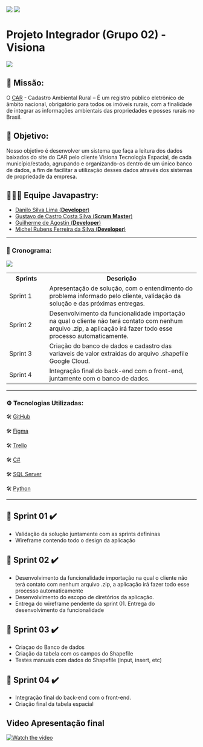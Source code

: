 <img src="https://img.shields.io/badge/status%20do%20projeto-concluído-green?style=for-the-badge&logo=appveyor">
<img src="https://img.shields.io/badge/Sprint%20atual-Projeto%20concluído-green?style=for-the-badge&logo=appveyor">
       
       
# Projeto Integrador (Grupo 02)  - Visiona  
<img src="https://uploaddeimagens.com.br/images/003/155/335/full/Imagem5.png?1616876472" >

## 🚀 Missão: 

O [CAR](https://www.car.gov.br/#/) - Cadastro Ambiental Rural – É um registro público eletrônico de âmbito nacional, obrigatório para todos os imóveis rurais, com a finalidade de integrar as informações ambientais das propriedades e posses rurais no Brasil.

## 🎯 Objetivo: 
Nosso objetivo é desenvolver um sistema que faça a leitura dos dados baixados do site do CAR pelo cliente Visiona Tecnologia Espacial, de cada município/estado, agrupando e organizando-os dentro de um único banco de dados, a fim de facilitar a utilização desses dados através dos sistemas de propriedade da empresa.


 ## 👨🏽‍🎓 Equipe Javapastry:
 
- [Danilo Silva Lima (**Developer**)](https://www.linkedin.com/in/danilo-lima-029bb8142/)
- [Gustavo de Castro Costa Silva (**Scrum Master**)](https://www.linkedin.com/in/gustavocastrow/)
- [Guilherme de Agostin (**Developer**)](https://www.linkedin.com/in/guilherme-agostin-90ba6169/)
- [Michel Rubens Ferreira da Silva (**Developer**)](https://www.linkedin.com/in/michelrubens/)

---

### 📅 Cronograma:

<p><img src="https://i.imgur.com/WZ95KSd.png" /></p>

<table>
 <tbody>
  <tr>
   <th width="90px">Sprints</th>
   <th>Descrição</th>
  </tr>
 <tr>
  <td>Sprint 1</td>
  <td>Apresentação de solução, com o entendimento do problema informado pelo cliente, validação da solução e das próximas entregas.</td>
 </tr>
 <tr>
  <td>Sprint 2</td>
  <td>Desenvolvimento da funcionalidade importação na qual o cliente não terá contato com nenhum arquivo .zip, a aplicação irá fazer todo esse processo automaticamente.</td>
 </tr>
 <tr>
  <td>Sprint 3</td>
  <td>Criação do banco de dados e cadastro das variaveis de valor extraidas do arquivo .shapefile  Google Cloud.</td>
 </tr>
 <tr>
  <td>Sprint 4</td>
  <td>Integração final do back-end com o front-end, juntamente com o banco de dados.</td>
  
 </tr>
 </tbody>
 </table>

---

### ⚙️ Tecnologias Utilizadas:

🛠️  [GitHub](https://github.com/gustavocastrow/pi-fatec)

🛠️  [Figma](https://figma.com)

🛠️ [Trello](https://trello.com/b/kc4YAQqv)

🛠️  [C#]()

🛠️  [SQL Server]()

🛠️  [Python]()

---

## 📑 Sprint 01 ✔️
   - Validação da solução juntamente com as sprints defininas
   - Wireframe contendo todo o design da aplicação
## 📑 Sprint 02 ✔️
   - Desenvolvimento da funcionalidade importação na qual o cliente não terá contato com nenhum arquivo .zip, a aplicação irá fazer todo esse processo automaticamente
   - Desenvolvimento do escopo de diretórios da aplicação.
   - Entrega do wireframe pendente da sprint 01.
   Entrega do desenvolvimento da funcionalidade
## 📑 Sprint 03 ✔️
   - Criaçao do Banco de dados
   - Criação da tabela com os campos do Shapefile
   - Testes manuais com dados do Shapefile (input, insert, etc)
## 📑 Sprint 04 ✔️
   - Integração final do back-end com o front-end.
   - Criação final da tabela espacial


## Video Apresentação final


[![Watch the video](https://i.imgur.com/Q3rZjdo.png)](https://www.youtube.com/watch?v=DYBWgJLN4r0&ab_channel=DaniloVasconcelos)
